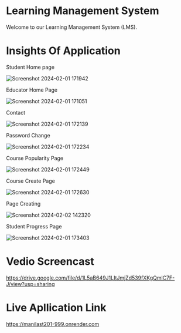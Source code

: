 # Learning Management System
Welcome to our Learning Management System (LMS).
# Insights Of Application

Student Home page

![Screenshot 2024-02-01 171942](https://github.com/maniheist/wd201LastCap/assets/144818018/bab1ef08-efdd-4358-838d-0c58044eb839)

Educator Home Page

![Screenshot 2024-02-01 171051](https://github.com/maniheist/wd201LastCap/assets/144818018/589b2b97-c5d7-4afe-bcdb-06b57c7e9062)

Contact

![Screenshot 2024-02-01 172139](https://github.com/maniheist/wd201LastCap/assets/144818018/02f1ed84-f2ee-47dd-aeca-1ed2960ee903)

Password Change

![Screenshot 2024-02-01 172234](https://github.com/maniheist/wd201LastCap/assets/144818018/15397b77-93b9-46bc-9f5e-fd03486ca97b)

Course Popularity Page

![Screenshot 2024-02-01 172449](https://github.com/maniheist/wd201LastCap/assets/144818018/ffc68fcb-ba8b-4a97-a4d7-57172457ee15)

Course Create Page

![Screenshot 2024-02-01 172630](https://github.com/maniheist/wd201LastCap/assets/144818018/ddc26e85-53d5-42a0-bdac-2cc0a04c244e)

Page Creating

![Screenshot 2024-02-02 142320](https://github.com/maniheist/wd201LastCap/assets/144818018/f4195919-b59c-4f1b-ad9d-d8106b601367)






Student Progress Page

![Screenshot 2024-02-01 173403](https://github.com/maniheist/wd201LastCap/assets/144818018/0cd05da3-8845-494c-b25b-9d7284ea5467)


# Vedio Screencast

https://drive.google.com/file/d/1L5aB649J1LItJmjZd539fXKgQmlC7F-J/view?usp=sharing

# Live Apllication Link
https://manilast201-999.onrender.com

